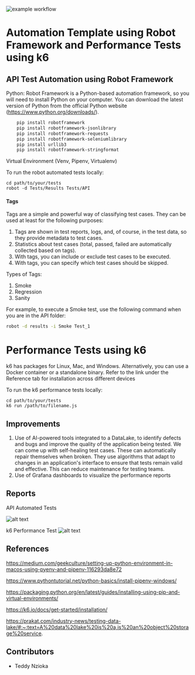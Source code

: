 ![example workflow](https://github.com/teddbot/QAAssignment/actions/workflows/deployment.yml/badge.svg?event=push)

# Automation Template using Robot Framework and Performance Tests using k6

## API Test Automation using Robot Framework

Python: Robot Framework is a Python-based automation framework, so you will need to install Python on your computer. You can download the latest version of Python from the official Python website (https://www.python.org/downloads/).

```bash
    pip install robotframework  
    pip install robotframework-jsonlibrary
    pip install robotframework-requests
    pip install robotframework-seleniumlibrary
    pip install urllib3
    pip install robotframework-stringformat

```
Virtual Environment (Venv, Pipenv, Virtualenv)

To run the robot automated tests locally:
```
cd path/to/your/tests
robot -d Tests/Results Tests/API
```

#### Tags
Tags are a simple and powerful way of classifying test cases.
They can be used at least for the following purposes:

1. Tags are shown in test reports, logs, and, of course, in the test data, so they provide metadata to test cases.
2. Statistics about test cases (total, passed, failed are automatically collected based on tags).
3. With tags, you can include or exclude test cases to be executed.
4. With tags, you can specify which test cases should be skipped.

Types of Tags:
1. Smoke
2. Regression
3. Sanity

For example, to execute a Smoke test, use the following command when you are in the API folder:
```bash
robot -d results -i Smoke Test_1
```
# Performance Tests using k6

k6 has packages for Linux, Mac, and Windows. Alternatively, you can use a Docker container or a standalone binary. 
Refer to the link under the Reference tab for installation across different devices

To run the k6 performance tests locally:
```
cd path/to/your/tests
k6 run /path/to/filename.js
```

## Improvements
1. Use of AI-powered tools integrated to a DataLake, to identify defects and bugs and improve the quality of the application being tested. 
We can come up with self-healing test cases. These can automatically repair themselves when broken. They use algorithms that adapt to changes in an application's interface to ensure that tests remain valid and effective. This can reduce maintenance for testing teams.
2. Use of Grafana dashboards to visualize the performance reports

## Reports

API Automated Tests

![alt text](https://drive.google.com/file/d/1TKqOubC-gCqDpKvN-u_QrXDzjv-6s0-l/view?usp=sharing)

k6 Performance Test
![alt text](https://drive.google.com/file/d/1TKqOubC-gCqDpKvN-u_QrXDzjv-6s0-l/view?usp=sharing)

## References

https://medium.com/geekculture/setting-up-python-environment-in-macos-using-pyenv-and-pipenv-116293da8e72

https://www.pythontutorial.net/python-basics/install-pipenv-windows/

https://packaging.python.org/en/latest/guides/installing-using-pip-and-virtual-environments/

https://k6.io/docs/get-started/installation/

https://prakat.com/industry-news/testing-data-lake/#:~:text=A%20data%20lake%20is%20a,is%20an%20object%20storage%20service.


## Contributors

 - Teddy Nzioka

